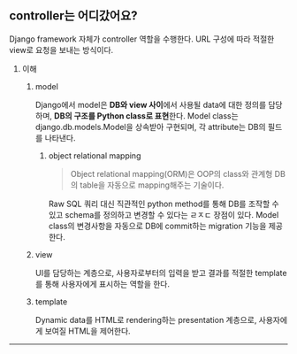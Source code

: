 ## controller는 어디갔어요?

Django framework 자체가 controller 역할을 수행한다. URL 구성에 따라 적절한 view로 요청을 보내는 방식이다.

1. 이해

   1. model

      Django에서 model은 **DB와 view 사이**에서 사용될 data에 대한 정의를 담당하며, **DB의 구조를 Python class로 표현**한다. Model class는 django.db.models.Model을 상속받아 구현되며, 각 attribute는 DB의 필드를 나타낸다.

      1. object relational mapping

         > Object relational mapping(ORM)은 OOP의 class와 관계형 DB의 table을 자동으로 mapping해주는 기술이다.

         Raw SQL 쿼리 대신 직관적인 python method를 통해 DB를 조작할 수 있고 schema를 정의하고 변경할 수 있다는 ㄹㅈㄷ 장점이 있다. Model class의 변경사항을 자동으로 DB에 commit하는 migration 기능을 제공한다.

   2. view

      UI를 담당하는 계층으로, 사용자로부터의 입력을 받고 결과를 적절한 template를 통해 사용자에게 표시하는 역할을 한다.

   3. template

      Dynamic data를 HTML로 rendering하는 presentation 계층으로, 사용자에게 보여질 HTML을 제어한다.

---
